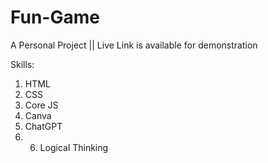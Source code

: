 # Fun-Game
A Personal Project || Live Link is available for demonstration

Skills:
1. HTML
2. CSS
3. Core JS
4. Canva
5. ChatGPT
6. 6. Logical Thinking
